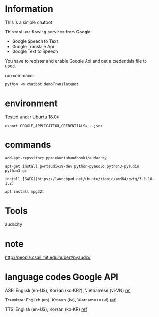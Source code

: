 # Information

This is a simple chatbot

This tool use flowing services from Google:

- Google Speech to Text
- Google Translate Api
- Google Text to Speech

You have to register and enable Google Api and get a credentials file to used.

run command:

    python -m chatbot.demoTranslateBot
    
# environment
Tested under Ubuntu 18.04


    export GOOGLE_APPLICATION_CREDENTIALS=...json

# commands
    add-apt-repository ppa:ubuntuhandbook1/audacity
    
    apt-get install portaudio19-dev python-pyaudio python3-pyaudio python3-gi
    
    install [SWIG](https://launchpad.net/ubuntu/bionic/amd64/swig/3.0.10-1.2)
    
    apt install mpg321

# Tools
audacity

# note

http://people.csail.mit.edu/hubert/pyaudio/


# language codes Google API

ASR: English (en-US), Korean (ko-KR?), Vietnamese (vi-VN) 
[ref](https://cloud.google.com/speech-to-text/docs/languages)

Translate: English (en), Korean (ko), Vietnamese (vi)
[ref](https://cloud.google.com/translate/docs/languages)

TTS: English (en-US), Korean (ko-KR)
[ref](https://cloud.google.com/text-to-speech/docs/voices)

